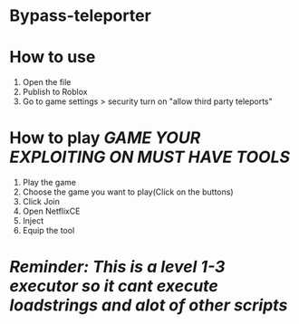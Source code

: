 # Bypass-teleporter
# How to use
1. Open the file
2. Publish to Roblox
3. Go to game settings > security turn on "allow third party teleports"

# How to play *GAME YOUR EXPLOITING ON MUST HAVE TOOLS*
1. Play the game
2. Choose the game you want to play(Click on the buttons)
3. Click Join
4. Open NetflixCE
5. Inject
6. Equip the tool
# *Reminder: This is a level 1-3 executor so it cant execute loadstrings and alot of other scripts*
